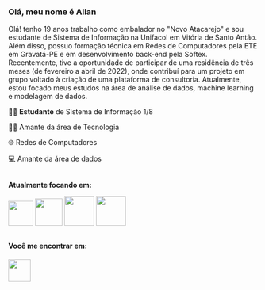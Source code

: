 ### Olá, meu nome é Allan 


Olá! tenho 19 anos trabalho como embalador no "Novo Atacarejo" e sou estudante de Sistema de Informação na Unifacol em Vitória de Santo Antão. Além disso, possuo formação técnica em Redes de Computadores pela ETE em Gravatá-PE e em desenvolvimento back-end pela Softex. Recentemente, tive a oportunidade de participar de uma residência de três meses (de fevereiro a abril de 2022), onde contribuí para um projeto em grupo voltado à criação de uma plataforma de consultoria. Atualmente, estou focado meus estudos na área de análise de dados, machine learning e modelagem de dados.

🧑🏽 **Estudante** de Sistema de Informação 1/8

👨‍💻 Amante da área de Tecnologia

🌐 Redes de Computadores

💻 Amante da área de dados
##
  **Atualmente focando em:**

 <div display = 'inline'>
   <img width ='50' height='50' src="https://cdn.jsdelivr.net/gh/devicons/devicon@latest/icons/python/python-original.svg" />
   <img width ='55' height='55' src="https://cdn.jsdelivr.net/gh/devicons/devicon@latest/icons/pandas/pandas-original-wordmark.svg" /> 
   <img width ='60' height='60' src="https://cdn.jsdelivr.net/gh/devicons/devicon@latest/icons/oracle/oracle-original.svg" />
   <img width ='60' height='60' src="https://cdn.jsdelivr.net/gh/devicons/devicon@latest/icons/kaggle/kaggle-original-wordmark.svg" />
</div>



##
<div>
  <h4> Você me encontrar em: </h4>
  <a href = 'https://www.linkedin.com/in/allan-junior-batista-da-silva-1867a8257/'>
  <img width ='45' height='45' src="https://cdn.jsdelivr.net/gh/devicons/devicon@latest/icons/linkedin/linkedin-original.svg" />
  </a>
 </div>

  
  
          
          
          


